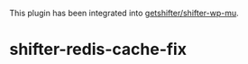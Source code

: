 This plugin has been integrated into [getshifter/shifter-wp-mu](https://github.com/getshifter/shifter-wp-mu).

# shifter-redis-cache-fix
